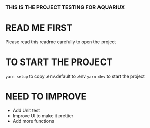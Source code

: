 ### THIS IS THE PROJECT TESTING FOR AQUARIUX

# READ ME FIRST
Please read this readme carefully to open the project

# TO START THE PROJECT
``` yarn setup ``` to copy .env.default to .env
``` yarn dev ``` to start the project

# NEED TO IMPROVE
- Add Unit test
- Improve UI to make it prettier
- Add more functions





